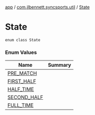 [app](../../index.md) / [com.jlbennett.syncsports.util](../index.md) / [State](./index.md)

# State

`enum class State`

### Enum Values

| Name | Summary |
|---|---|
| [PRE_MATCH](-p-r-e_-m-a-t-c-h.md) |  |
| [FIRST_HALF](-f-i-r-s-t_-h-a-l-f.md) |  |
| [HALF_TIME](-h-a-l-f_-t-i-m-e.md) |  |
| [SECOND_HALF](-s-e-c-o-n-d_-h-a-l-f.md) |  |
| [FULL_TIME](-f-u-l-l_-t-i-m-e.md) |  |

